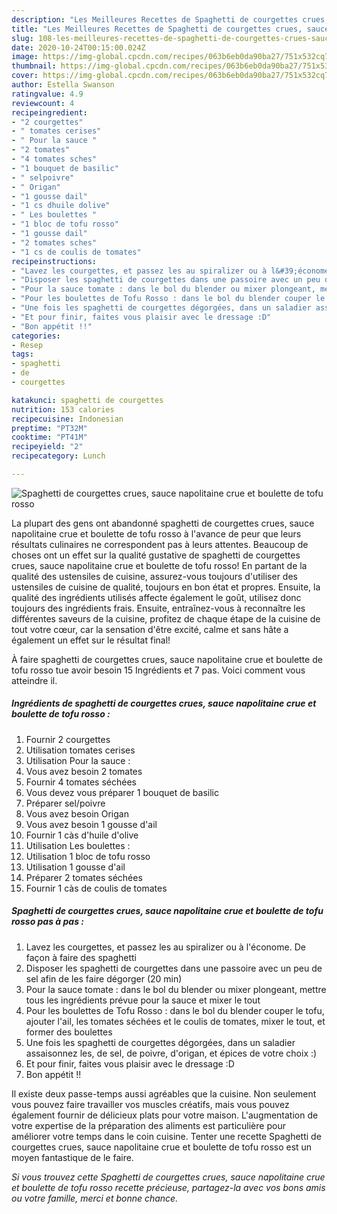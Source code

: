 ```yaml
---
description: "Les Meilleures Recettes de Spaghetti de courgettes crues, sauce napolitaine crue et boulette de tofu rosso"
title: "Les Meilleures Recettes de Spaghetti de courgettes crues, sauce napolitaine crue et boulette de tofu rosso"
slug: 108-les-meilleures-recettes-de-spaghetti-de-courgettes-crues-sauce-napolitaine-crue-et-boulette-de-tofu-rosso
date: 2020-10-24T00:15:00.024Z
image: https://img-global.cpcdn.com/recipes/063b6eb0da90ba27/751x532cq70/spaghetti-de-courgettes-crues-sauce-napolitaine-crue-et-boulette-de-tofu-rosso-photo-principale-de-la-recette.jpg
thumbnail: https://img-global.cpcdn.com/recipes/063b6eb0da90ba27/751x532cq70/spaghetti-de-courgettes-crues-sauce-napolitaine-crue-et-boulette-de-tofu-rosso-photo-principale-de-la-recette.jpg
cover: https://img-global.cpcdn.com/recipes/063b6eb0da90ba27/751x532cq70/spaghetti-de-courgettes-crues-sauce-napolitaine-crue-et-boulette-de-tofu-rosso-photo-principale-de-la-recette.jpg
author: Estella Swanson
ratingvalue: 4.9
reviewcount: 4
recipeingredient:
- "2 courgettes"
- " tomates cerises"
- " Pour la sauce "
- "2 tomates"
- "4 tomates sches"
- "1 bouquet de basilic"
- " selpoivre"
- " Origan"
- "1 gousse dail"
- "1 cs dhuile dolive"
- " Les boulettes "
- "1 bloc de tofu rosso"
- "1 gousse dail"
- "2 tomates sches"
- "1 cs de coulis de tomates"
recipeinstructions:
- "Lavez les courgettes, et passez les au spiralizer ou à l&#39;économe. De façon à faire des spaghetti"
- "Disposer les spaghetti de courgettes dans une passoire avec un peu de sel afin de les faire dégorger (20 min)"
- "Pour la sauce tomate : dans le bol du blender ou mixer plongeant, mettre tous les ingrédients prévue pour la sauce et mixer le tout"
- "Pour les boulettes de Tofu Rosso : dans le bol du blender couper le tofu, ajouter l&#39;ail, les tomates séchées et le coulis de tomates, mixer le tout, et former des boulettes"
- "Une fois les spaghetti de courgettes dégorgées, dans un saladier assaisonnez les, de sel, de poivre, d&#39;origan, et épices de votre choix :)"
- "Et pour finir, faites vous plaisir avec le dressage :D"
- "Bon appétit !!"
categories:
- Resep
tags:
- spaghetti
- de
- courgettes

katakunci: spaghetti de courgettes 
nutrition: 153 calories
recipecuisine: Indonesian
preptime: "PT32M"
cooktime: "PT41M"
recipeyield: "2"
recipecategory: Lunch

---
```



![Spaghetti de courgettes crues, sauce napolitaine crue et boulette de tofu rosso](https://img-global.cpcdn.com/recipes/063b6eb0da90ba27/751x532cq70/spaghetti-de-courgettes-crues-sauce-napolitaine-crue-et-boulette-de-tofu-rosso-photo-principale-de-la-recette.jpg)

La plupart des gens ont abandonné spaghetti de courgettes crues, sauce napolitaine crue et boulette de tofu rosso à l'avance de peur que leurs résultats culinaires ne correspondent pas à leurs attentes. Beaucoup de choses ont un effet sur la qualité gustative de spaghetti de courgettes crues, sauce napolitaine crue et boulette de tofu rosso! En partant de la qualité des ustensiles de cuisine, assurez-vous toujours d'utiliser des ustensiles de cuisine de qualité, toujours en bon état et propres. Ensuite, la qualité des ingrédients utilisés affecte également le goût, utilisez donc toujours des ingrédients frais. Ensuite, entraînez-vous à reconnaître les différentes saveurs de la cuisine, profitez de chaque étape de la cuisine de tout votre cœur, car la sensation d'être excité, calme et sans hâte a également un effet sur le résultat final!

<!--inarticleads1-->

À faire spaghetti de courgettes crues, sauce napolitaine crue et boulette de tofu rosso tue avoir besoin 15 Ingrédients et 7 pas. Voici comment vous atteindre il.

##### Ingrédients de spaghetti de courgettes crues, sauce napolitaine crue et boulette de tofu rosso :

1. Fournir 2 courgettes
1. Utilisation  tomates cerises
1. Utilisation  Pour la sauce :
1. Vous avez besoin 2 tomates
1. Fournir 4 tomates séchées
1. Vous devez vous préparer 1 bouquet de basilic
1. Préparer  sel/poivre
1. Vous avez besoin  Origan
1. Vous avez besoin 1 gousse d&#39;ail
1. Fournir 1 càs d&#39;huile d&#39;olive
1. Utilisation  Les boulettes :
1. Utilisation 1 bloc de tofu rosso
1. Utilisation 1 gousse d&#39;ail
1. Préparer 2 tomates séchées
1. Fournir 1 càs de coulis de tomates




<!--inarticleads2-->

##### Spaghetti de courgettes crues, sauce napolitaine crue et boulette de tofu rosso pas à pas :

1. Lavez les courgettes, et passez les au spiralizer ou à l&#39;économe. De façon à faire des spaghetti
1. Disposer les spaghetti de courgettes dans une passoire avec un peu de sel afin de les faire dégorger (20 min)
1. Pour la sauce tomate : dans le bol du blender ou mixer plongeant, mettre tous les ingrédients prévue pour la sauce et mixer le tout
1. Pour les boulettes de Tofu Rosso : dans le bol du blender couper le tofu, ajouter l&#39;ail, les tomates séchées et le coulis de tomates, mixer le tout, et former des boulettes
1. Une fois les spaghetti de courgettes dégorgées, dans un saladier assaisonnez les, de sel, de poivre, d&#39;origan, et épices de votre choix :)
1. Et pour finir, faites vous plaisir avec le dressage :D
1. Bon appétit !!




<!--inarticleads1-->

<p>
Il existe deux passe-temps aussi agréables que la cuisine. Non seulement vous pouvez faire travailler vos muscles créatifs, mais vous pouvez également fournir de délicieux plats pour votre maison. L'augmentation de votre expertise de la préparation des aliments est particulière pour améliorer votre temps dans le coin cuisine. Tenter une recette Spaghetti de courgettes crues, sauce napolitaine crue et boulette de tofu rosso est un moyen fantastique de le faire.
</p>

<p>
<i>Si vous trouvez cette Spaghetti de courgettes crues, sauce napolitaine crue et boulette de tofu rosso recette précieuse, partagez-la avec vos bons amis ou votre famille, merci et bonne chance.</i>
</p>
